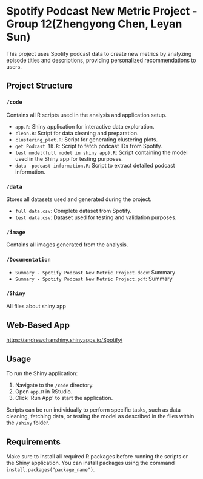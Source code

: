 # Spotify Podcast New Metric Project - Group 12(Zhengyong Chen, Leyan Sun)

This project uses Spotify podcast data to create new metrics by analyzing episode titles and descriptions, providing personalized recommendations to users.

## Project Structure

### `/code`
Contains all R scripts used in the analysis and application setup.
- `app.R`: Shiny application for interactive data exploration.
- `clean.R`: Script for data cleaning and preparation.
- `clustering_plot.R`: Script for generating clustering plots.
- `get Podcast ID.R`: Script to fetch podcast IDs from Spotify.
- `test model(full model in shiny app).R`: Script containing the model used in the Shiny app for testing purposes.
- `data -podcast information.R`: Script to extract detailed podcast information.

### `/data`
Stores all datasets used and generated during the project.
- `full data.csv`: Complete dataset from Spotify.
- `test data.csv`: Dataset used for testing and validation purposes.

### `/image`
Contains all images generated from the analysis.

### `/Documentation`
- `Summary - Spotify Podcast New Metric Project.docx`: Summary
- `Summary - Spotify Podcast New Metric Project.pdf`: Summary

### `/Shiny`
All files about shiny app

## Web-Based App
https://andrewchanshiny.shinyapps.io/Spotify/

## Usage

To run the Shiny application:
1. Navigate to the `/code` directory.
2. Open `app.R` in RStudio.
3. Click 'Run App' to start the application.

Scripts can be run individually to perform specific tasks, such as data cleaning, fetching data, or testing the model as described in the files within the `/shiny` folder.

## Requirements

Make sure to install all required R packages before running the scripts or the Shiny application. You can install packages using the command `install.packages("package_name")`.

